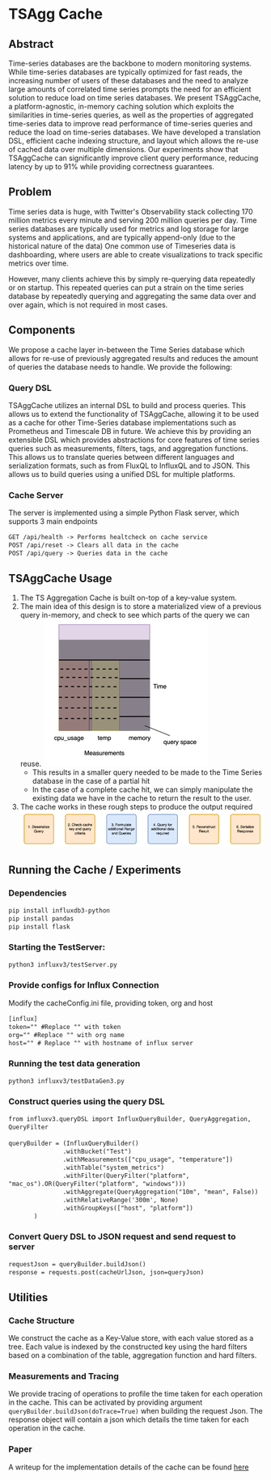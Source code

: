 # TSAgg Cache

## Abstract
Time-series databases are the backbone to modern monitoring systems. While time-series databases are typically optimized for fast reads, the increasing number of users of these databases and the need to analyze large amounts of correlated time series prompts the need for an efficient solution to reduce load on time series databases. We present TSAggCache, a platform-agnostic, in-memory caching solution which exploits the similarities in time-series queries, as well as the properties of aggregated time-series data to improve read performance of time-series queries and reduce the load on time-series databases. We have developed a translation DSL, efficient cache indexing structure, and layout which allows the re-use of cached data over multiple dimensions. Our experiments show that TSAggCache can significantly improve client query performance, reducing latency by up to 91% while providing correctness guarantees.

## Problem

Time series data is huge, with Twitter's Observability stack collecting 170 million metrics every minute and serving 200 million queries per day. Time series databases are typically used for metrics and log storage for large systems and applications, and are typically append-only (due to the historical nature of the data)
One common use of Timeseries data is dashboarding, where users are able to create visualizations to track specific metrics over time.

However, many clients achieve this by simply re-querying data repeatedly or on startup. This repeated queries can put a strain on the time series database by repeatedly querying and aggregating the same data over and over again, which is not required in most cases.

## Components 
We propose a cache layer in-between the Time Series database which allows for re-use of previously aggregated results and reduces the amount of queries the database needs to handle.
We provide the following:

### Query DSL
TSAggCache utilizes an internal DSL to build and process queries. This allows us to extend the functionality of TSAggCache, allowing it to be used as a cache for other Time-Series database implementations such as Prometheus and Timescale DB in future. We achieve this by providing an extensible DSL which provides abstractions for core features of time series queries such as measurements, filters, tags, and aggregation functions. This allows us to translate queries between different languages and serialization formats, such as from FluxQL to InfluxQL and to JSON. This allows us to build queries using a unified DSL for multiple platforms.

### Cache Server
The server is implemented using a simple Python Flask server, which supports 3 main endpoints 
```
GET /api/health -> Performs healtcheck on cache service
POST /api/reset -> Clears all data in the cache
POST /api/query -> Queries data in the cache
```

## TSAggCache Usage

1. The TS Aggregation Cache is built on-top of a key-value system.
2. The main idea of this design is to store a materialized view of a previous query in-memory, and check to see which parts of the query we can reuse.
![alt text](image-1.png)
    - This results in a smaller query needed to be made to the Time Series database in the case of a partial hit
    - In the case of a complete cache hit, we can simply manipulate the existing data we have in the cache to return the result to the user.
3. The cache works in these rough steps to produce the output required
![alt text](image-2.png)


## Running the Cache / Experiments

### Dependencies
```
pip install influxdb3-python
pip install pandas
pip install flask
```

### Starting the TestServer:
```
python3 influxv3/testServer.py
```

### Provide configs for Influx Connection
Modify the cacheConfig.ini file, providing token, org and host
```
[influx]
token="" #Replace "" with token
org="" #Replace "" with org name
host="" # Replace "" with hostname of influx server
```
### Running the test data generation
```
python3 influxv3/testDataGen3.py
```
### Construct queries using the query DSL
```
from influxv3.queryDSL import InfluxQueryBuilder, QueryAggregation, QueryFilter

queryBuilder = (InfluxQueryBuilder()
               .withBucket("Test")
               .withMeasurements(["cpu_usage", "temperature"])
               .withTable("system_metrics")
               .withFilter(QueryFilter("platform", "mac_os").OR(QueryFilter("platform", "windows")))
               .withAggregate(QueryAggregation("10m", "mean", False))
               .withRelativeRange('300m', None)
               .withGroupKeys(["host", "platform"])
       )
```

### Convert Query DSL to JSON request and send request to server
```
requestJson = queryBuilder.buildJson()
response = requests.post(cacheUrlJson, json=queryJson)
```

## Utilities

### Cache Structure
We construct the cache as a Key-Value store, with each value stored as a tree. Each value is indexed by the constructed key using the hard filters based on a combination of the table, aggregation function and hard filters.

### Measurements and Tracing
We provide tracing of operations to profile the time taken for each operation in the cache. This can be activated by providing argument `queryBuilder.buildJson(doTrace=True)` when building the request Json. The response object will contain a json which details the time taken for each operation in the cache.

### Paper
A writeup for the implementation details of the cache can be found [here](/TsAggCachePaper.pdf)
